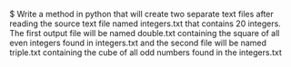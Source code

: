 $ Write a method in python that will create two separate text files after reading the source text file named integers.txt that contains 20 integers. The first output file will be named double.txt containing the square of all even integers found in integers.txt and the second file will be named triple.txt containing the cube of all odd numbers found in the integers.txt
